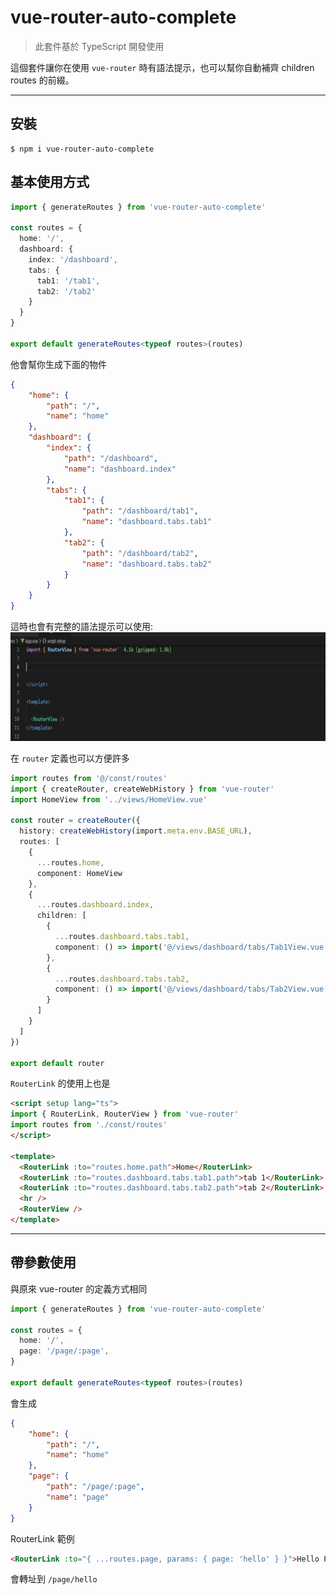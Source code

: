 # vue-router-auto-complete

> 此套件基於 TypeScript 開發使用

這個套件讓你在使用 `vue-router` 時有語法提示，也可以幫你自動補齊 children routes 的前綴。

---

## 安裝
```
$ npm i vue-router-auto-complete
```

## 基本使用方式

```ts
import { generateRoutes } from 'vue-router-auto-complete'

const routes = {
  home: '/',
  dashboard: {
    index: '/dashboard',
    tabs: {
      tab1: '/tab1',
      tab2: '/tab2'
    }
  }
}

export default generateRoutes<typeof routes>(routes)
```

他會幫你生成下面的物件

```json
{
    "home": {
        "path": "/",
        "name": "home"
    },
    "dashboard": {
        "index": {
            "path": "/dashboard",
            "name": "dashboard.index"
        },
        "tabs": {
            "tab1": {
                "path": "/dashboard/tab1",
                "name": "dashboard.tabs.tab1"
            },
            "tab2": {
                "path": "/dashboard/tab2",
                "name": "dashboard.tabs.tab2"
            }
        }
    }
}
```

這時也會有完整的語法提示可以使用:
![](./docs/images/auto-complete.gif)


在 `router` 定義也可以方便許多
```ts
import routes from '@/const/routes'
import { createRouter, createWebHistory } from 'vue-router'
import HomeView from '../views/HomeView.vue'

const router = createRouter({
  history: createWebHistory(import.meta.env.BASE_URL),
  routes: [
    {
      ...routes.home,
      component: HomeView
    },
    {
      ...routes.dashboard.index,
      children: [
        {
          ...routes.dashboard.tabs.tab1,
          component: () => import('@/views/dashboard/tabs/Tab1View.vue')
        },
        {
          ...routes.dashboard.tabs.tab2,
          component: () => import('@/views/dashboard/tabs/Tab2View.vue')
        }
      ]
    }
  ]
})

export default router
```

`RouterLink` 的使用上也是
```html
<script setup lang="ts">
import { RouterLink, RouterView } from 'vue-router'
import routes from './const/routes'
</script>

<template>
  <RouterLink :to="routes.home.path">Home</RouterLink>
  <RouterLink :to="routes.dashboard.tabs.tab1.path">tab 1</RouterLink>
  <RouterLink :to="routes.dashboard.tabs.tab2.path">tab 2</RouterLink>
  <hr />
  <RouterView />
</template>
```

---

## 帶參數使用

與原來 vue-router 的定義方式相同

```ts
import { generateRoutes } from 'vue-router-auto-complete'

const routes = {
  home: '/',
  page: '/page/:page',
}

export default generateRoutes<typeof routes>(routes)
```

會生成
```json
{
    "home": {
        "path": "/",
        "name": "home"
    },
    "page": {
        "path": "/page/:page",
        "name": "page"
    }
}
```

RouterLink 範例
```html
<RouterLink :to="{ ...routes.page, params: { page: 'hello' } }">Hello Page</RouterLink>
```

會轉址到 `/page/hello`
